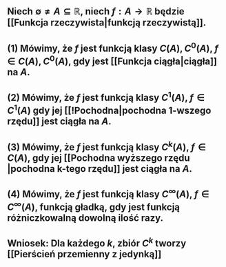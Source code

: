 ## Niech $\emptyset\neq A \subseteq\mathbb{R}$, niech $f:A\to \mathbb{R}$ będzie [[Funkcja rzeczywista|funkcją rzeczywistą]].
## (1) Mówimy, że $f$ jest **funkcją klasy $C(A),C^0(A)$**, $f\in C(A),C^0(A)$, gdy jest [[Funkcja ciągła|ciągła]] na $A$.
## (2) Mówimy, że $f$ jest funkcją klasy $C^1(A)$, $f\in C^1(A)$ gdy jej [[!Pochodna|pochodna 1-wszego rzędu]] jest ciągła na $A$.

## (3) Mówimy, że $f$ jest funkcją klasy $C^k(A)$, $f\in C(A)$, gdy jej [[Pochodna wyższego rzędu |pochodna k-tego rzędu]] jest ciągła na $A$.

## (4) Mówimy, że $f$ jest funkcją klasy $C^{\infty}(A)$, $f\in C^{\infty}(A)$, **funkcją gładką**, gdy jest funkcją różniczkowalną dowolną ilość razy.
## **Wniosek**: Dla każdego $k$, zbiór $C^k$ tworzy [[Pierścień przemienny z jedynką]]